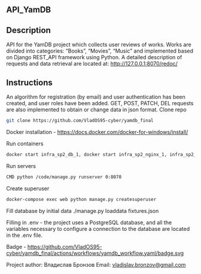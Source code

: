## API_YamDB

## Description
API for the YamDB project which collects user reviews of works. Works are divided into categories: “Books”, “Movies”, “Music” and implemented based on Django REST_API framework using Python.
A detailed description of requests and data retrieval are located at: http://127.0.0.1:8070/redoc/

## Instructions
An algorithm for registration (by email) and user authentication has been created, and user roles have been added. GET, POST, PATCH, DEL requests are also implemented to obtain or change data in json format.
Clone repo 
```bash
git clone https://github.com/VladOS95-cyber/yamdb_final
```

Docker installation - https://docs.docker.com/docker-for-windows/install/


Run containers
```bash
docker start infra_sp2_db_1, docker start infra_sp2_nginx_1, infra_sp2_web_1
```
Run servers
```bash
CMD python /code/manage.py runserver 0:8070
```
Create superuser
```bash
docker-compose exec web python manage.py createsuperuser
```
Fill database by initial data ./manage.py loaddata fixtures.json

Filling in .env - the project uses a PostgreSQL database, and all the variables necessary to configure a connection to the database are located in the .env file.

Badge - https://github.com/VladOS95-cyber/yamdb_final/actions/workflows/yamdb_workflow.yaml/badge.svg

Project author: Владислав Бронзов
Email: vladislav.bronzov@gmail.com

